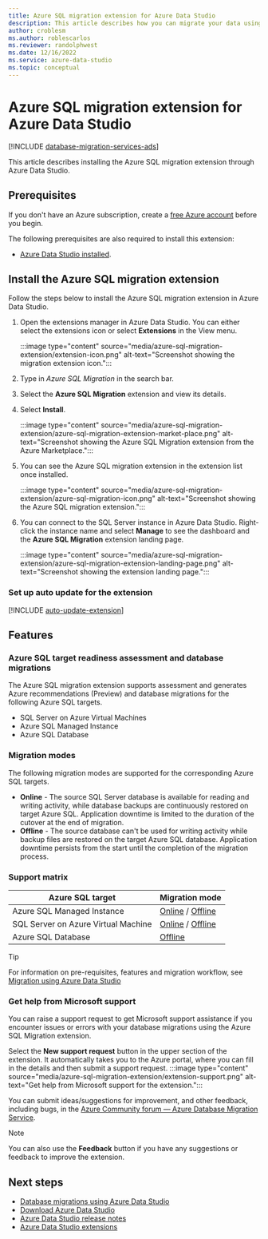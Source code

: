 ```yaml
---
title: Azure SQL migration extension for Azure Data Studio
description: This article describes how you can migrate your data using the Azure SQL migration extension with Azure Data Studio.
author: croblesm
ms.author: roblescarlos
ms.reviewer: randolphwest
ms.date: 12/16/2022
ms.service: azure-data-studio
ms.topic: conceptual
---
```


# Azure SQL migration extension for Azure Data Studio

[!INCLUDE [database-migration-services-ads](../includes/database-migration-services-ads.md)]

This article describes installing the Azure SQL migration extension through Azure Data Studio.

## Prerequisites

If you don't have an Azure subscription, create a [free Azure account](https://azure.microsoft.com/free/) before you begin.

The following prerequisites are also required to install this extension:

- [Azure Data Studio installed](../download-azure-data-studio.md).

## Install the Azure SQL migration extension

Follow the steps below to install the Azure SQL migration extension in Azure Data Studio.

1. Open the extensions manager in Azure Data Studio. You can either select the extensions icon or select **Extensions** in the View menu.

    :::image type="content" source="media/azure-sql-migration-extension/extension-icon.png" alt-text="Screenshot showing the migration extension icon.":::

1. Type in *Azure SQL Migration* in the search bar.

1. Select the **Azure SQL Migration** extension and view its details.

1. Select **Install**.

    :::image type="content" source="media/azure-sql-migration-extension/azure-sql-migration-extension-market-place.png" alt-text="Screenshot showing the Azure SQL Migration extension from the Azure Marketplace.":::

1. You can see the Azure SQL migration extension in the extension list once installed.

    :::image type="content" source="media/azure-sql-migration-extension/azure-sql-migration-icon.png" alt-text="Screenshot showing the Azure SQL migration extension.":::

1. You can connect to the SQL Server instance in Azure Data Studio. Right-click the instance name and select **Manage** to see the dashboard and the **Azure SQL Migration** extension landing page.

    :::image type="content" source="media/azure-sql-migration-extension/azure-sql-migration-extension-landing-page.png" alt-text="Screenshot showing the extension landing page.":::

### Set up auto update for the extension

[!INCLUDE [auto-update-extension](includes/auto-update-extension.md)]

## Features

### Azure SQL target readiness assessment and database migrations

The Azure SQL migration extension supports assessment and generates Azure recommendations (Preview) and database migrations for the following Azure SQL targets.

- SQL Server on Azure Virtual Machines
- Azure SQL Managed Instance
- Azure SQL Database

### Migration modes

The following migration modes are supported for the corresponding Azure SQL targets.

- **Online** - The source SQL Server database is available for reading and writing activity, while database backups are continuously restored on target Azure SQL. Application downtime is limited to the duration of the cutover at the end of migration.
- **Offline** - The source database can't be used for writing activity while backup files are restored on the target Azure SQL database. Application downtime persists from the start until the completion of the migration process.

### Support matrix

| Azure SQL target | Migration mode |
| ---------------- | -------------- |
Azure SQL Managed Instance | [Online](/azure/dms/tutorial-sql-server-managed-instance-online-ads) / [Offline](/azure/dms/tutorial-sql-server-managed-instance-offline-ads) |
SQL Server on Azure Virtual Machine|[Online](/azure/dms/tutorial-sql-server-to-virtual-machine-online-ads) / [Offline](/azure/dms/tutorial-sql-server-to-virtual-machine-offline-ads) |
Azure SQL Database  | [Offline](/azure/dms/tutorial-sql-server-azure-sql-database-offline-ads) |

> [!TIP]  
> For information on pre-requisites, features and migration workflow, see [Migration using Azure Data Studio](/azure/dms/migration-using-azure-data-studio)

### Get help from Microsoft support

You can raise a support request to get Microsoft support assistance if you encounter issues or errors with your database migrations using the Azure SQL Migration extension.

Select the **New support request** button in the upper section of the extension. It automatically takes you to the Azure portal, where you can fill in the details and then submit a support request.
:::image type="content" source="media/azure-sql-migration-extension/extension-support.png" alt-text="Get help from Microsoft support for the extension.":::

You can submit ideas/suggestions for improvement, and other feedback, including bugs, in the [Azure Community forum — Azure Database Migration Service](https://feedback.azure.com/d365community/forum/2dd7eb75-ef24-ec11-b6e6-000d3a4f0da0).

> [!NOTE]  
> You can also use the **Feedback** button if you have any suggestions or feedback to improve the extension.

## Next steps

- [Database migrations using Azure Data Studio](/azure/dms/migration-using-azure-data-studio)
- [Download Azure Data Studio](../download-azure-data-studio.md)
- [Azure Data Studio release notes](../release-notes-azure-data-studio.md)
- [Azure Data Studio extensions](add-extensions.md)
